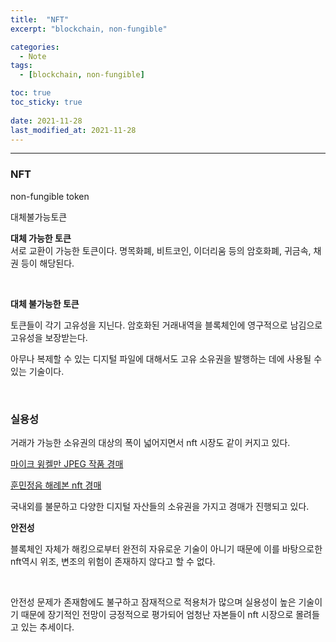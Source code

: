 ```yaml
---
title:  "NFT"
excerpt: "blockchain, non-fungible"

categories:
  - Note
tags:
  - [blockchain, non-fungible]

toc: true
toc_sticky: true
 
date: 2021-11-28 
last_modified_at: 2021-11-28
---  
```


***

### NFT  

non-fungible token  

대체불가능토큰  

**대체 가능한 토큰**  
서로 교환이 가능한 토큰이다. 명목화폐, 비트코인, 이더리움 등의 암호화폐, 귀금속, 채권 등이 해당된다.  

<br>

**대체 불가능한 토큰**  

토큰들이 각기 고유성을 지닌다. 암호화된 거래내역을 블록체인에 영구적으로 남김으로 고유성을 보장받는다. 

아무나 복제할 수 있는 디지털 파일에 대해서도 고유 소유권을 발행하는 데에 사용될 수 있는 기술이다.  


<br>

### 실용성  

거래가 가능한 소유권의 대상의 폭이 넓어지면서 nft 시장도 같이 커지고 있다.  

[마이크 윙켈만 JPEG 작품 경매](https://www.google.com/search?newwindow=1&tbm=nws&sxsrf=AOaemvLvU_aahUgpqwnbFSjaoO6alrhjCw:1638101691634&q=%EB%A7%88%EC%9D%B4%ED%81%AC+%EC%9C%99%EC%BC%88%EB%A7%8C+nft&spell=1&sa=X&ved=2ahUKEwix0b2rhLv0AhX4r1YBHer_AKAQBSgAegQIARAx&biw=1474&bih=759&dpr=1.25)


[훈민정음 해례본 nft 경매](https://www.google.com/search?q=%ED%9B%88%EB%AF%BC%EC%A0%95%EC%9D%8C+%ED%95%B4%EB%A1%80%EB%B3%B8+nft&newwindow=1&sxsrf=AOaemvJli3P5QPm5EWG_eYNOIBew9oTxCQ:1638101423189&source=lnms&tbm=nws&sa=X&ved=2ahUKEwjq-ryrg7v0AhW4slYBHXuDB_cQ_AUoA3oECAEQBQ&cshid=1638101619735654&biw=1474&bih=759&dpr=1.25)

국내외를 불문하고 다양한 디지털 자산들의 소유권을 가지고 경매가 진행되고 있다.  


**안전성**  

블록체인 자체가 해킹으로부터 완전히 자유로운 기술이 아니기 때문에 이를 바탕으로한 nft역시 위조, 변조의 위험이 존재하지 않다고 할 수 없다. 


<br>

안전성 문제가 존재함에도 불구하고 잠재적으로 적용처가 많으며 실용성이 높은 기술이기 때문에 장기적인 전망이 긍정적으로 평가되어 엄청난 자본들이 nft 시장으로 몰려들고 있는 추세이다.